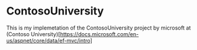 # ContosoUniversity
This is my implemetation of the ContosoUniversity project by microsoft at (Contoso University)[https://docs.microsoft.com/en-us/aspnet/core/data/ef-mvc/intro]
